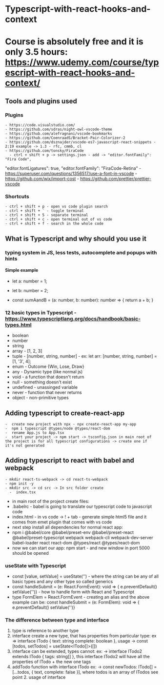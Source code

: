 # Typescript-with-react-hooks-and-context

# Course is absolutely free and it is only 3.5 hours: https://www.udemy.com/course/typescript-with-react-hooks-and-context/

## Tools and plugins used

### Plugins

    - https://code.visualstudio.com/
    - https://github.com/sdras/night-owl-vscode-theme
    - https://github.com/alefragnani/vscode-bookmarks
    - https://github.com/CoenraadS/Bracket-Pair-Colorizer-2
    - https://github.com/dsznajder/vscode-es7-javascript-react-snippets - 2:19 example -> 1.3 - rfc, cmmb, cl
    - https://github.com/tonsky/FiraCode
      - ctrl + shift + p -> settings.json - add -> "editor.fontFamily": "Fira Code",

"editor.fontLigatures": true, "editor.fontFamily": "FiraCode-Retina" - https://superuser.com/questions/1356517/use-a-font-in-vscode - https://github.com/wix/import-cost - https://github.com/prettier/prettier-vscode

### Shortcuts

    - ctrl + shift + p - open vs code plugin search
    - ctrl + shift + ` - toggle terminal
    - ctrl + shift + 5 - separate terminal
    - ctrl + shift + c - open terminal out of vs code
    - ctrl + shift + f - search in the whole code

## What is Typescript and why should you use it

### typing system in JS, less tests, autocomplete and popups with hints

#### Simple example

- let a: number = 1;
- let b: number = 2;

- const sumAandB = (a: number, b: number): number => {
  return a + b;
  }

### 12 basic types in Typescript - https://www.typescriptlang.org/docs/handbook/basic-types.html

- boolean
- number
- string
- array - [1, 2, 3]
- tuple - [number, string, number] - ex: let arr: [number, string, number] = [1, '3', 4];
- enum - Outcome {Win, Lose, Draw}
- any - Dynamic type (like normal js)
- void - a function that doesn't return
- null - something doesn't exist
- undefined - unassinged variable
- never - function that never returns
- object - non-primitive types

## Adding typescript to create-react-app

    -  create new project with npx - npx create-react-app my-app
    -  npm i typescript @types/node @types/react-dom
    -  rename App.js to App.tsx
    -  start your project -> npm start -> tsconfig.json in main root of the project is for all typescript configurations -> create one if  it's not generated

## Adding typescript to react with babel and webpack

    - mkdir react-ts-webpack -> cd react-ts-webpack
    - npm init -y
    - mkdir src -> cd src -> In src folder create
      -  index.tsx

- in main root of the project create files:
- .babelrc - babel is going to translate our typescript code to javascript code
- index.html - in vs code -> ! + tab - generate simple html5 file and it comes from emet plugin that comes with vs code
- next step install all dependencies for normal react app:
- npm i @babel/core @babel/preset-env @babel/preset-react @babel/preset-typescript webpack webpack-cli webpack-dev-server babel-loader react react-dom @types/react @types/react-dom
- now we can start our app: npm start - and new window in port 5000 should be opened

### useState with Typescript

- const [value, setValue] = useState<string>('') - where the string can be any of all basic types and any other type so called generics
- const handleSubmit = (e: React.FormEvent<HTMLFormElement>): void => { e.preventDefault() setValue('')} - how to handle form with React and Typescript
- type FormElem = React.FormEvent<HTMLFormElement> - creating an alias and the above example can be: const handleSubmit = (e: FormElem): void => { e.preventDefault() setValue('')}

### The difference between type and interface

1. type is reference to another type
2. interface create a new type, that has properties from particular type: ex => interface ITodo { text: string complete: boolean }, usage -> const [todos, setTodos] = useState<ITodo[]>([])
3. interface can be extended, types cannot: ex: -> interface ITodo2 extends ITodo { tags: string[] }, this interface ITodo2 will have all the properties of ITodo + the new one tags
4. addTodo function with interface ITodo ex: -> const newTodos: ITodo[] = [...todos, { text, complete: false }], where todos is an array of ITodos see point 2. usage of interface
